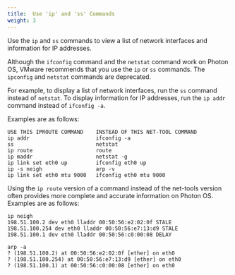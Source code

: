 ```yaml
---
title:  Use 'ip' and 'ss' Commands
weight: 3
---
```


Use the `ip` and `ss` commands to view a list of network interfaces and information for IP addresses.

Although the `ifconfig` command and the `netstat` command work on Photon OS, VMware recommends that you use the `ip` or `ss` commands. The `ipconfig` and `netstat` commands are deprecated. 

For example, to display a list of network interfaces, run the `ss` command instead of `netstat`. To display information for IP addresses, run the `ip addr` command instead of `ifconfig -a`. 

Examples are as follows:
	
```console
USE THIS IPROUTE COMMAND 	INSTEAD OF THIS NET-TOOL COMMAND
ip addr 					ifconfig -a
ss 							netstat
ip route 					route
ip maddr 					netstat -g
ip link set eth0 up 		ifconfig eth0 up
ip -s neigh					arp -v
ip link set eth0 mtu 9000	ifconfig eth0 mtu 9000
```

Using the `ip route` version of a command instead of the net-tools version often provides more complete and accurate information on Photon OS. Examples are as follows: 
	
```console
ip neigh
198.51.100.2 dev eth0 lladdr 00:50:56:e2:02:0f STALE
198.51.100.254 dev eth0 lladdr 00:50:56:e7:13:d9 STALE
198.51.100.1 dev eth0 lladdr 00:50:56:c0:00:08 DELAY

arp -a
? (198.51.100.2) at 00:50:56:e2:02:0f [ether] on eth0
? (198.51.100.254) at 00:50:56:e7:13:d9 [ether] on eth0
? (198.51.100.1) at 00:50:56:c0:00:08 [ether] on eth0
```
